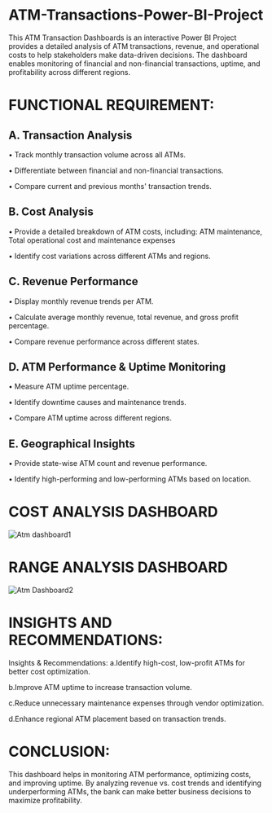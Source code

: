 # ATM-Transactions-Power-BI-Project
This ATM Transaction Dashboards  is an interactive Power BI Project provides a detailed analysis of ATM transactions, revenue, and operational costs to help stakeholders make data-driven decisions. The dashboard enables monitoring of financial and non-financial transactions, uptime, and profitability across different regions.

# FUNCTIONAL REQUIREMENT:
## A. Transaction Analysis
• Track monthly transaction volume across all ATMs.

• Differentiate between financial and non-financial transactions.

• Compare current and previous months' transaction trends.
## B. Cost Analysis
• Provide a detailed breakdown of ATM costs, including: ATM maintenance, Total operational cost and maintenance expenses

• Identify cost variations across different ATMs and regions.
## C. Revenue Performance
• Display monthly revenue trends per ATM.

• Calculate average monthly revenue, total revenue, and gross profit percentage.

• Compare revenue performance across different states.
## D. ATM Performance & Uptime Monitoring
• Measure ATM uptime percentage.

• Identify downtime causes and maintenance trends.

• Compare ATM uptime across different regions.
## E. Geographical Insights
• Provide state-wise ATM count and revenue performance.

• Identify high-performing and low-performing ATMs based on location.

# COST ANALYSIS DASHBOARD

![Atm dashboard1](https://github.com/user-attachments/assets/b24f0f53-3316-4f23-96d4-2504c31b954a)

# RANGE ANALYSIS DASHBOARD

![Atm Dashboard2](https://github.com/user-attachments/assets/d5081fa1-17e5-4f9d-9c04-b50d93ee9960)



# INSIGHTS AND RECOMMENDATIONS:
Insights & Recommendations:
a.Identify high-cost, low-profit ATMs for better cost optimization.

b.Improve ATM uptime to increase transaction volume.

c.Reduce unnecessary maintenance expenses through vendor optimization.

d.Enhance regional ATM placement based on transaction trends.

# CONCLUSION:
This dashboard helps in monitoring ATM performance, optimizing costs, and improving uptime. By analyzing revenue vs. cost trends and identifying underperforming ATMs, the bank can make better business decisions to maximize profitability.


